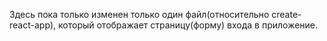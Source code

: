 

Здесь пока только изменен только один файл(относительно create-react-app), который отображает страницу(форму) входа в приложение.
